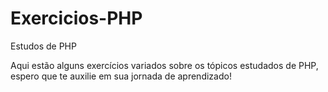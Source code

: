 # Exercicios-PHP
Estudos de PHP

Aqui estão alguns exercícios variados sobre os tópicos estudados de PHP, espero que te auxilie em sua jornada de aprendizado!

